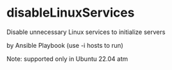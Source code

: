 # disableLinuxServices
Disable unnecessary Linux services to initialize servers

by Ansible Playbook (use -i hosts to run)

Note: supported only in Ubuntu 22.04 atm
